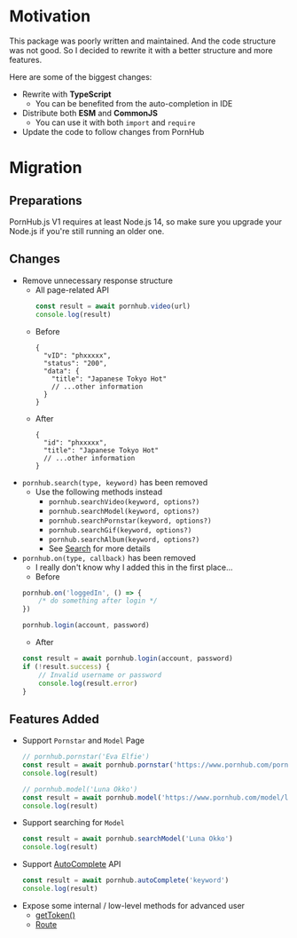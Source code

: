 # Motivation

This package was poorly written and maintained. And the code structure was not good. So I decided to rewrite it with a better structure and more features.

Here are some of the biggest changes:
* Rewrite with **TypeScript**
  * You can be benefited from the auto-completion in IDE
* Distribute both **ESM** and **CommonJS**
  * You can use it with both `import` and `require`
* Update the code to follow changes from PornHub

# Migration

## Preparations

PornHub.js V1 requires at least Node.js 14, so make sure you upgrade your Node.js if you're still running an older one.

## Changes
* Remove unnecessary response structure
  * All page-related API
    ```js
    const result = await pornhub.video(url)
    console.log(result)
    ```
  * Before
    ```json5
    {
      "vID": "phxxxxx",
      "status": "200",
      "data": {
        "title": "Japanese Tokyo Hot"
        // ...other information
      }
    }
    ```
  * After
    ```json5
    {
      "id": "phxxxxx",
      "title": "Japanese Tokyo Hot"
      // ...other information
    }
    ```
* `pornhub.search(type, keyword)` has been removed
  * Use the following methods instead
    * `pornhub.searchVideo(keyword, options?)`
    * `pornhub.searchModel(keyword, options?)`
    * `pornhub.searchPornstar(keyword, options?)`
    * `pornhub.searchGif(keyword, options?)`
    * `pornhub.searchAlbum(keyword, options?)`
    * See [Search](/doc/Search.md) for more details
* `pornhub.on(type, callback)` has been removed
  * I really don't know why I added this in the first place...
  * Before
  ```js
  pornhub.on('loggedIn', () => {
      /* do something after login */
  })

  pornhub.login(account, password)
  ```
  * After
  ```js
  const result = await pornhub.login(account, password)
  if (!result.success) {
      // Invalid username or password
      console.log(result.error)
  }
  ```

## Features Added

* Support `Pornstar` and `Model` Page
  ```js
  // pornhub.pornstar('Eva Elfie')
  const result = await pornhub.pornstar('https://www.pornhub.com/pornstar/eva-elfie')
  console.log(result)

  // pornhub.model('Luna Okko')
  const result = await pornhub.model('https://www.pornhub.com/model/luna-okko')
  console.log(result)
  ```
* Support searching for `Model`
  ```js
  const result = await pornhub.searchModel('Luna Okko')
  console.log(result)
  ```
* Support [AutoComplete](/doc/Search.md#autocomplete) API
  ```js
  const result = await pornhub.autoComplete('keyword')
  console.log(result)
  ```
* Expose some internal / low-level methods for advanced user
  * [getToken()](/doc/DOCUMENT.md#get-token)
  * [Route](/doc/DOCUMENT.md#route)

